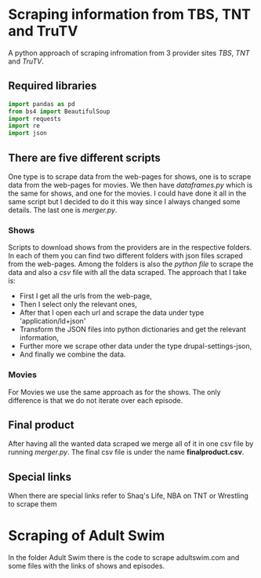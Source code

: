 
# Scraping information from TBS, TNT and TruTV

A python approach of scraping infromation from 3 provider sites _TBS_, _TNT_ and _TruTV_.

## Required libraries


```python
import pandas as pd
from bs4 import BeautifulSoup
import requests
import re
import json
```

## There are five different scripts

One type is to scrape data from the web-pages for shows, one is to scrape data from the web-pages for movies.
We then have _dataframes.py_ which is the same for shows, and one for the movies. I could have done it all in the same script but I decided to do it this way since I always changed some details.
The last one is _merger.py_.

### Shows

Scripts to download shows from the providers are in the respective folders. In each of them you can find two different folders with json files scraped from the web-pages. Among the folders is also the _python file_ to scrape the data and also a _csv_ file with all the data scraped.
The approach that I take is:
- First I get all the urls from the web-page,
- Then I select only the relevant ones,
- After that I open each url and scrape the data under type 'application/ld+json'
- Transform the JSON files into python dictionaries and get the relevant information,
- Further more we scrape other data under the type drupal-settings-json,
- And finally we combine the data.

### Movies

For Movies we use the same approach as for the shows. The only difference is that we do not iterate over each episode.

## Final product

After having all the wanted data scraped we merge all of it in one csv file by running _merger.py_. The final csv file is under the name __finalproduct.csv__.

## Special links

When there are special links refer to Shaq's Life, NBA on TNT or Wrestling to scrape them


# Scraping of Adult Swim

In the folder Adult Swim there is the code to scrape adultswim.com and some files with the links of shows and episodes.
